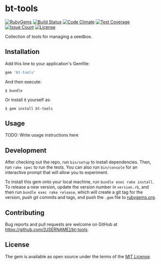 # bt-tools

[![RubyGems](https://img.shields.io/gem/v/bt-tools.svg?style=flat-square)](https://rubygems.org/gems/bt-tools)
[![Build Status](https://img.shields.io/travis/andrewpage/bt-tools.svg?style=flat-square)](https://travis-ci.org/andrewpage/bt-tools) 
[![Code Climate](https://img.shields.io/codeclimate/github/andrewpage/bt-tools.svg?style=flat-square)](https://codeclimate.com/github/andrewpage/bt-tools)
[![Test Coverage](https://img.shields.io/codeclimate/coverage/github/andrewpage/bt-tools.svg?style=flat-square)](https://codeclimate.com/github/andrewpage/bt-tools/coverage)
[![Issue Count](https://codeclimate.com/github/andrewpage/bt-tools/badges/issue_count.svg)](https://codeclimate.com/github/andrewpage/bt-tools)
[![License](https://img.shields.io/badge/license-MIT-blue.svg?style=flat-square)](LICENSE.txt)

Collection of tools for managing a seedbox.

## Installation

Add this line to your application's Gemfile:

```ruby
gem 'bt-tools'
```

And then execute:

    $ bundle

Or install it yourself as:

    $ gem install bt-tools

## Usage

TODO: Write usage instructions here

## Development

After checking out the repo, run `bin/setup` to install dependencies. Then, run `rake spec` to run the tests. You can also run `bin/console` for an interactive prompt that will allow you to experiment.

To install this gem onto your local machine, run `bundle exec rake install`. To release a new version, update the version number in `version.rb`, and then run `bundle exec rake release`, which will create a git tag for the version, push git commits and tags, and push the `.gem` file to [rubygems.org](https://rubygems.org).

## Contributing

Bug reports and pull requests are welcome on GitHub at https://github.com/[USERNAME]/bt-tools.


## License

The gem is available as open source under the terms of the [MIT License](http://opensource.org/licenses/MIT).
